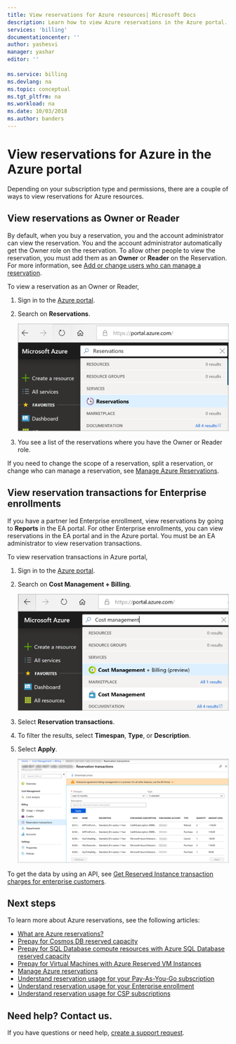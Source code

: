 ```yaml
---
title: View reservations for Azure resources| Microsoft Docs
description: Learn how to view Azure reservations in the Azure portal. 
services: 'billing'
documentationcenter: ''
author: yashesvi
manager: yashar
editor: ''

ms.service: billing
ms.devlang: na
ms.topic: conceptual
ms.tgt_pltfrm: na
ms.workload: na
ms.date: 10/03/2018
ms.author: banders
---
```

# View reservations for Azure in the Azure portal

Depending on your subscription type and permissions, there are a couple of ways to view reservations for Azure resources.

## View reservations as Owner or Reader

By default, when you buy a reservation, you and the account administrator can view the reservation. You and the account administrator automatically get the Owner role on the reservation. To allow other people to view the reservation, you must add them as an **Owner** or **Reader** on the Reservation. For more information, see [Add or change users who can manage a reservation](billing-manage-reserved-vm-instance.md#add-or-change-users-who-can-manage-a-reservation).
 
To view a reservation as an Owner or Reader,

1. Sign in to the [Azure portal](https://portal.azure.com).
1. Search on **Reservations**.

    ![Screenshot that shows Azure portal search](./media/billing-view-reservation/portal-reservation-search.png)

1. You see a list of the reservations where you have the Owner or Reader role.

If you need to change the scope of a reservation, split a reservation, or change who can manage a reservation, see [Manage Azure Reservations](billing-manage-reserved-vm-instance.md).

## View reservation transactions for Enterprise enrollments

 If you have a partner led Enterprise enrollment, view reservations by going to **Reports** in the EA portal. For other Enterprise enrollments, you can view reservations in the EA portal and in the Azure portal. You must be an EA administrator to view reservation transactions.

To view reservation transactions in Azure portal,

1. Sign in to the [Azure portal](https://portal.azure.com).
1. Search on **Cost Management + Billing**.

    ![Screenshot that shows Azure portal search](./media/billing-view-reservation/portal-cm-billing-search.png)

1. Select **Reservation transactions**.
1. To filter the results, select  **Timespan**, **Type**, or **Description**.
1. Select **Apply**.

    ![Screenshot that shows reservation transactions results](./media/billing-view-reservation/portal-billing-reservation-transaction-results.png)

To get the data by using an API, see [Get Reserved Instance transaction charges for enterprise customers](/rest/api/billing/enterprise/billing-enterprise-api-reserved-instance-charges).

## Next steps

To learn more about Azure reservations, see the following articles:

- [What are Azure reservations?](billing-save-compute-costs-reservations.md)
- [Prepay for Cosmos DB reserved capacity](../cosmos-db/cosmos-db-reserved-capacity.md)
- [Prepay for SQL Database compute resources with Azure SQL Database reserved capacity](../sql-database/sql-database-reserved-capacity.md)
- [Prepay for Virtual Machines with Azure Reserved VM Instances](../virtual-machines/windows/prepay-reserved-vm-instances.md)
- [Manage Azure reservations](billing-manage-reserved-vm-instance.md)
- [Understand reservation usage for your Pay-As-You-Go subscription](billing-understand-reserved-instance-usage.md)
- [Understand reservation usage for your Enterprise enrollment](billing-understand-reserved-instance-usage-ea.md)
- [Understand reservation usage for CSP subscriptions](https://docs.microsoft.com/partner-center/azure-reservations)

## Need help? Contact us.

If you have questions or need help, [create a support request](https://portal.azure.com/#blade/Microsoft_Azure_Support/HelpAndSupportBlade/newsupportrequest).
